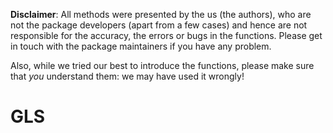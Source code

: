 **Disclaimer**:
All methods were presented by the us (the authors), who are not the package developers (apart from a few cases) and hence are not responsible for the accuracy, the errors or bugs in the functions. Please get in touch with the package maintainers if you have any problem.

Also, while we tried our best to introduce the functions, please make sure that *you* understand them: we may have used it wrongly!

# GLS

